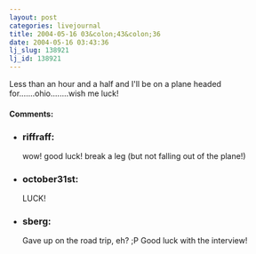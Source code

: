 ```yaml
---
layout: post
categories: livejournal
title: 2004-05-16 03&colon;43&colon;36
date: 2004-05-16 03:43:36
lj_slug: 138921
lj_id: 138921
---
```

Less than an hour and a half and I'll be on a plane headed for.......ohio........wish me luck!


<div id="comments"><h4>Comments:</h4><div class="lj-comments"><ul>
<li><h3>riffraff: </h3>
<a id="comment-211"></a>
<p>wow!  good luck!  break a leg (but not falling out of the plane!)</p>
</li>
<li><h3>october31st: </h3>
<a id="comment-212"></a>
<p>LUCK!</p>
</li>
<li><h3>sberg: </h3>
<a id="comment-213"></a>
<p>Gave up on the road trip, eh? ;P Good luck with the interview!</p>
</li>
</ul></div></div>
